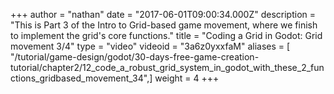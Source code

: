 +++
author = "nathan"
date = "2017-06-01T09:00:34.000Z"
description = "This is Part 3 of the Intro to Grid-based game movement, where we finish to implement the grid's core functions."
title = "Coding a Grid in Godot: Grid movement 3/4"
type = "video"
videoid = "3a6z0yxxfaM"
aliases = [ "/tutorial/game-design/godot/30-days-free-game-creation-tutorial/chapter2/12_code_a_robust_grid_system_in_godot_with_these_2_functions_gridbased_movement_34",]
weight = 4
+++
